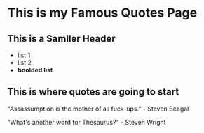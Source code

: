 # This is my Famous Quotes Page

## This is a Samller Header

* list 1
* list 2
* **boolded list**

## This is where quotes are going to start

"Assassumption is the mother of all fuck-ups." - Steven Seagal

"What's another word for Thesaurus?" - Steven Wright
